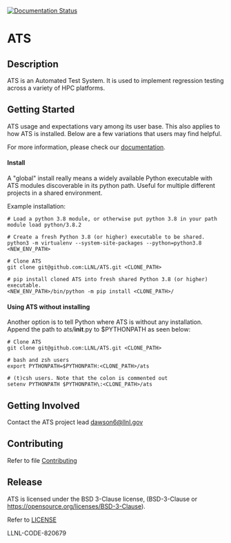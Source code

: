 [![Documentation Status](https://readthedocs.org/projects/ats/badge/?version=main)](https://ats.readthedocs.io/en/main/?badge=main)

# ATS

## Description

ATS is an Automated Test System. It is used to implement regression testing
across a variety of HPC platforms. 

## Getting Started

ATS usage and expectations vary among its user base. This also applies to how
ATS is installed. Below are a few variations that users may find helpful.

For more information, please check our [documentation](https://ats.readthedocs.io).

#### Install

A "global" install really means a widely available Python executable with ATS
modules discoverable in its python path. Useful for multiple different projects
in a shared environment.

Example installation:

```
# Load a python 3.8 module, or otherwise put python 3.8 in your path
module load python/3.8.2

# Create a fresh Python 3.8 (or higher) executable to be shared.
python3 -m virtualenv --system-site-packages --python=python3.8 <NEW_ENV_PATH>

# Clone ATS
git clone git@github.com:LLNL/ATS.git <CLONE_PATH>

# pip install cloned ATS into fresh shared Python 3.8 (or higher) executable.
<NEW_ENV_PATH>/bin/python -m pip install <CLONE_PATH>/
```

#### Using ATS without installing

Another option is to tell Python where ATS is without any installation.
Append the path to ats/__init__.py to $PYTHONPATH as seen below:

```
# Clone ATS
git clone git@github.com:LLNL/ATS.git <CLONE_PATH>

# bash and zsh users
export PYTHONPATH=$PYTHONPATH:<CLONE_PATH>/ats

# (t)csh users. Note that the colon is commented out
setenv PYTHONPATH $PYTHONPATH\:<CLONE_PATH>/ats
```

## Getting Involved

Contact the ATS project lead dawson6@llnl.gov

## Contributing 

Refer to file [Contributing](CONTRIBUTING.md)


## Release

ATS is licensed under the BSD 3-Clause license, (BSD-3-Clause or
https://opensource.org/licenses/BSD-3-Clause).

Refer to [LICENSE](LICENSE)

LLNL-CODE-820679

